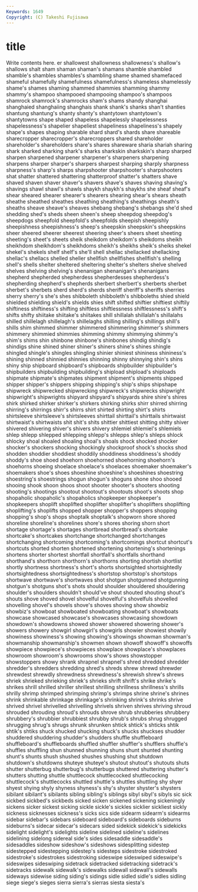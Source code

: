 ```yaml
---
Keywords: 1649 
Copyright: (C) Takeshi Fujisawa
---
```


# title

Write contents here.
er shallowest
shallowness shallowness's shallow's shallows shalt sham shaman shaman's shamans shamble
shambled shamble's shambles shambles's shambling shame shamed shamefaced shameful shamefully
shamefulness shamefulness's shameless shamelessly shame's shames shaming shammed shammies shamming
shammy shammy's shampoo shampooed shampooing shampoo's shampoos shamrock shamrock's shamrocks
sham's shams shandy shanghai shanghaied shanghaiing shanghais shank shank's shanks
shan't shanties shantung shantung's shanty shanty's shantytown shantytown's shantytowns shape
shaped shapeless shapelessly shapelessness shapelessness's shapelier shapeliest shapeliness shapeliness's shapely
shape's shapes shaping sharable shard shard's shards share shareable sharecropper
sharecropper's sharecroppers shared shareholder shareholder's shareholders share's shares shareware sharia
shariah sharing shark sharked sharking shark's sharks sharkskin sharkskin's sharp
sharped sharpen sharpened sharpener sharpener's sharpeners sharpening sharpens sharper sharper's
sharpers sharpest sharping sharply sharpness sharpness's sharp's sharps sharpshooter sharpshooter's
sharpshooters shat shatter shattered shattering shatterproof shatter's shatters shave shaved
shaven shaver shaver's shavers shave's shaves shaving shaving's shavings shawl
shawl's shawls shaykh shaykh's shaykhs she sheaf sheaf's shear sheared
shearer shearer's shearers shearing shear's shears sheath sheathe sheathed sheathes
sheathing sheathing's sheathings sheath's sheaths sheave sheave's sheaves shebang shebang's
shebangs she'd shed shedding shed's sheds sheen sheen's sheep sheepdog
sheepdog's sheepdogs sheepfold sheepfold's sheepfolds sheepish sheepishly sheepishness sheepishness's sheep's
sheepskin sheepskin's sheepskins sheer sheered sheerer sheerest sheering sheer's sheers
sheet sheeting sheeting's sheet's sheets sheik sheikdom sheikdom's sheikdoms sheikh
sheikhdom sheikhdom's sheikhdoms sheikh's sheikhs sheik's sheiks shekel shekel's shekels
shelf shelf's she'll shell shellac shellacked shellacking shellac's shellacs shelled
sheller shellfish shellfishes shellfish's shelling shell's shells shelter sheltered sheltering
shelter's shelters shelve shelved shelves shelving shelving's shenanigan shenanigan's shenanigans
shepherd shepherded shepherdess shepherdesses shepherdess's shepherding shepherd's shepherds sherbert sherbert's
sherberts sherbet sherbet's sherbets sherd sherd's sherds sheriff sheriff's sheriffs
sherries sherry sherry's she's shes shibboleth shibboleth's shibboleths shied shield
shielded shielding shield's shields shies shift shifted shiftier shiftiest shiftily
shiftiness shiftiness's shifting shiftless shiftlessness shiftlessness's shift's shifts shifty shiitake
shiitake's shiitakes shill shillalah shillalah's shillalahs shilled shillelagh shillelagh's shillelaghs
shilling shilling's shillings shill's shills shim shimmed shimmer shimmered shimmering
shimmer's shimmers shimmery shimmied shimmies shimming shimmy shimmying shimmy's shim's
shims shin shinbone shinbone's shinbones shindig shindig's shindigs shine shined
shiner shiner's shiners shine's shines shingle shingled shingle's shingles shingling
shinier shiniest shininess shininess's shining shinned shinnied shinnies shinning shinny
shinnying shin's shins shiny ship shipboard shipboard's shipboards shipbuilder shipbuilder's
shipbuilders shipbuilding shipbuilding's shipload shipload's shiploads shipmate shipmate's shipmates shipment
shipment's shipments shipped shipper shipper's shippers shipping shipping's ship's ships
shipshape shipwreck shipwrecked shipwrecking shipwreck's shipwrecks shipwright shipwright's shipwrights shipyard
shipyard's shipyards shire shire's shires shirk shirked shirker shirker's shirkers
shirking shirks shirr shirred shirring shirring's shirrings shirr's shirrs shirt
shirted shirting shirt's shirts shirtsleeve shirtsleeve's shirtsleeves shirttail shirttail's shirttails
shirtwaist shirtwaist's shirtwaists shit shit's shits shittier shittiest shitting shitty
shiver shivered shivering shiver's shivers shivery shlemiel shlemiel's shlemiels shlep
shlepp shlepped shlepping shlepp's shlepps shlep's shleps shlock shlocky shoal
shoaled shoaling shoal's shoals shock shocked shocker shocker's shockers shocking
shockingly shockproof shock's shocks shod shodden shoddier shoddiest shoddily shoddiness
shoddiness's shoddy shoddy's shoe shoed shoehorn shoehorned shoehorning shoehorn's shoehorns
shoeing shoelace shoelace's shoelaces shoemaker shoemaker's shoemakers shoe's shoes shoeshine
shoeshine's shoeshines shoestring shoestring's shoestrings shogun shogun's shoguns shone shoo
shooed shooing shook shoon shoos shoot shooter shooter's shooters shooting
shooting's shootings shootout shootout's shootouts shoot's shoots shop shopaholic shopaholic's
shopaholics shopkeeper shopkeeper's shopkeepers shoplift shoplifted shoplifter shoplifter's shoplifters shoplifting
shoplifting's shoplifts shopped shopper shopper's shoppers shopping shopping's shop's shops
shoptalk shoptalk's shopworn shore shored shoreline shoreline's shorelines shore's shores
shoring shorn short shortage shortage's shortages shortbread shortbread's shortcake shortcake's
shortcakes shortchange shortchanged shortchanges shortchanging shortcoming shortcoming's shortcomings shortcut shortcut's
shortcuts shorted shorten shortened shortening shortening's shortenings shortens shorter shortest
shortfall shortfall's shortfalls shorthand shorthand's shorthorn shorthorn's shorthorns shorting shortish
shortlist shortly shortness shortness's short's shorts shortsighted shortsightedly shortsightedness shortsightedness's
shortstop shortstop's shortstops shortwave shortwave's shortwaves shot shotgun shotgunned shotgunning
shotgun's shotguns shot's shots should shoulder shouldered shouldering shoulder's shoulders
shouldn't should've shout shouted shouting shout's shouts shove shoved shovel
shovelful shovelful's shovelfuls shovelled shovelling shovel's shovels shove's shoves shoving
show showbiz showbiz's showboat showboated showboating showboat's showboats showcase showcased
showcase's showcases showcasing showdown showdown's showdowns showed shower showered showering
shower's showers showery showgirl showgirl's showgirls showier showiest showily showiness
showiness's showing showing's showings showman showman's showmanship showmanship's showmen shown
showoff showoff's showoffs showpiece showpiece's showpieces showplace showplace's showplaces showroom
showroom's showrooms show's shows showstopper showstoppers showy shrank shrapnel shrapnel's
shred shredded shredder shredder's shredders shredding shred's shreds shrew shrewd
shrewder shrewdest shrewdly shrewdness shrewdness's shrewish shrew's shrews shriek shrieked
shrieking shriek's shrieks shrift shrift's shrike shrike's shrikes shrill shrilled
shriller shrillest shrilling shrillness shrillness's shrills shrilly shrimp shrimped shrimping
shrimp's shrimps shrine shrine's shrines shrink shrinkable shrinkage shrinkage's shrinking
shrink's shrinks shrive shrived shrivel shrivelled shrivelling shrivels shriven shrives
shriving shroud shrouded shrouding shroud's shrouds shrove shrub shrubberies shrubbery
shrubbery's shrubbier shrubbiest shrubby shrub's shrubs shrug shrugged shrugging shrug's
shrugs shrunk shrunken shtick shtick's shticks shtik shtik's shtiks shuck
shucked shucking shuck's shucks shuckses shudder shuddered shuddering shudder's shudders
shuffle shuffleboard shuffleboard's shuffleboards shuffled shuffler shuffler's shufflers shuffle's shuffles
shuffling shun shunned shunning shuns shunt shunted shunting shunt's shunts
shush shushed shushes shushing shut shutdown shutdown's shutdowns shuteye shuteye's
shutout shutout's shutouts shuts shutter shutterbug shutterbug's shutterbugs shuttered shuttering
shutter's shutters shutting shuttle shuttlecock shuttlecocked shuttlecocking shuttlecock's shuttlecocks shuttled
shuttle's shuttles shuttling shy shyer shyest shying shyly shyness shyness's
shy's shyster shyster's shysters sibilant sibilant's sibilants sibling sibling's siblings
sibyl sibyl's sibyls sic sick sickbed sickbed's sickbeds sicked sicken
sickened sickening sickeningly sickens sicker sickest sicking sickle sickle's sickles
sicklier sickliest sickly sickness sicknesses sickness's sicks sics side sidearm
sidearm's sidearms sidebar sidebar's sidebars sideboard sideboard's sideboards sideburns sideburns's
sidecar sidecar's sidecars sided sidekick sidekick's sidekicks sidelight sidelight's sidelights
sideline sidelined sideline's sidelines sidelining sidelong sidereal side's sides sidesaddle
sidesaddle's sidesaddles sideshow sideshow's sideshows sidesplitting sidestep sidestepped sidestepping sidestep's
sidesteps sidestroke sidestroked sidestroke's sidestrokes sidestroking sideswipe sideswiped sideswipe's sideswipes
sideswiping sidetrack sidetracked sidetracking sidetrack's sidetracks sidewalk sidewalk's sidewalks sidewall
sidewall's sidewalls sideways sidewise siding siding's sidings sidle sidled sidle's
sidles sidling siege siege's sieges sierra sierra's sierras siesta siesta's
